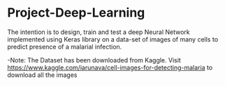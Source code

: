 # Project-Deep-Learning
The intention is to design, train and test a deep Neural Network implemented using Keras library on a data-set of images of many cells to predict presence of a malarial infection. 

-Note: The Dataset has been downloaded from Kaggle. Visit https://www.kaggle.com/iarunava/cell-images-for-detecting-malaria to download all the images
